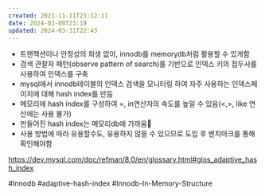 ```yaml
---
created: 2023-11-11T23:12:11
date: 2024-03-08T23:19
updated: 2024-03-31T22:43
---
```

- 트랜잭션이나 안정성의 희생 없이, innodb를 memorydb처럼 활용할 수 있게함
- 검색 관찰자 패턴(observe pattern of search)를 기반으로 인덱스 키의 접두사를 사용하여 인덱스를 구축
- mysql에서 innodb테이블의 인덱스 검색을 모니터링 하여 자주 사용하는 인덱스페이지에 대해 hash index를 만듬
- 메모리에 hash index를 구성하여 =, in연산자의 속도를 높일 수 있음(<,>, like 연산에는 사용 불가)
- 만들어진 hash index는 메모리db에 가까움
- 사용 방법에 따라 유용할수도, 유용하지 않을 수 있으므로 도입 후 벤치마크를 통해 확인해야함

https://dev.mysql.com/doc/refman/8.0/en/glossary.html#glos_adaptive_hash_index

#Innodb 
#adaptive-hash-index
#Innodb-In-Memory-Structure